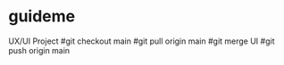 # guideme
UX/UI Project
#git checkout main
#git pull origin main
#git merge UI
#git push origin main
